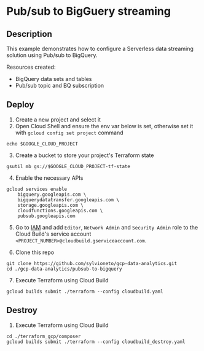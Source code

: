 # Pub/sub to BigGuery streaming

## Description

This example demonstrates how to configure a Serverless data streaming solution using Pub/sub to BigQuery.

Resources created:
- BigQuery data sets and tables
- Pub/sub topic and BQ subscription

## Deploy

1. Create a new project and select it
2. Open Cloud Shell and ensure the env var below is set, otherwise set it with `gcloud config set project` command
```
echo $GOOGLE_CLOUD_PROJECT
```

3. Create a bucket to store your project's Terraform state
```
gsutil mb gs://$GOOGLE_CLOUD_PROJECT-tf-state
```

4. Enable the necessary APIs
```
gcloud services enable 
    bigquery.googleapis.com \
    bigquerydatatransfer.googleapis.com \
    storage.googleapis.com \
    cloudfunctions.googleapis.com \
    pubsub.googleapis.com
```

5. Go to [IAM](https://console.cloud.google.com/iam-admin/iam) and add `Editor`, `Network Admin` and `Security Admin` role to the Cloud Build's service account `<PROJECT_NUMBER>@cloudbuild.gserviceaccount.com`.

6. Clone this repo
```
git clone https://github.com/sylvioneto/gcp-data-analytics.git
cd ./gcp-data-analytics/pubsub-to-bigquery
```

7. Execute Terraform using Cloud Build
```
gcloud builds submit ./terraform --config cloudbuild.yaml
```

## Destroy
1. Execute Terraform using Cloud Build
```
cd ./terraform_gcp/composer
gcloud builds submit ./terraform --config cloudbuild_destroy.yaml
```
